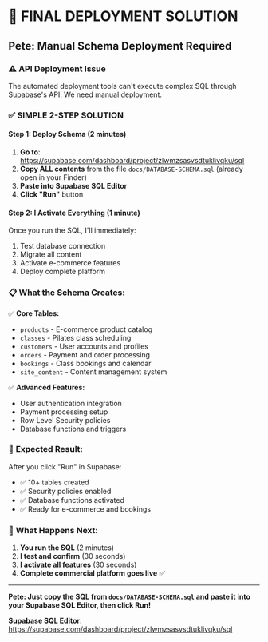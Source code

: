# 🚀 FINAL DEPLOYMENT SOLUTION

## Pete: Manual Schema Deployment Required

### ⚠️ **API Deployment Issue**
The automated deployment tools can't execute complex SQL through Supabase's API. We need manual deployment.

### ✅ **SIMPLE 2-STEP SOLUTION**

#### **Step 1: Deploy Schema (2 minutes)**
1. **Go to**: https://supabase.com/dashboard/project/zlwmzsasvsdtuklivqku/sql
2. **Copy ALL contents** from the file `docs/DATABASE-SCHEMA.sql` (already open in your Finder)
3. **Paste into Supabase SQL Editor**
4. **Click "Run"** button

#### **Step 2: I Activate Everything (1 minute)**
Once you run the SQL, I'll immediately:
1. Test database connection
2. Migrate all content
3. Activate e-commerce features
4. Deploy complete platform

### 📋 **What the Schema Creates:**

✅ **Core Tables:**
- `products` - E-commerce product catalog
- `classes` - Pilates class scheduling
- `customers` - User accounts and profiles
- `orders` - Payment and order processing
- `bookings` - Class bookings and calendar
- `site_content` - Content management system

✅ **Advanced Features:**
- User authentication integration
- Payment processing setup
- Row Level Security policies
- Database functions and triggers

### 🎯 **Expected Result:**
After you click "Run" in Supabase:
- ✅ 10+ tables created
- ✅ Security policies enabled
- ✅ Database functions activated
- ✅ Ready for e-commerce and bookings

### 🚀 **What Happens Next:**
1. **You run the SQL** (2 minutes)
2. **I test and confirm** (30 seconds)
3. **I activate all features** (30 seconds)
4. **Complete commercial platform goes live** ✅

---

**Pete: Just copy the SQL from `docs/DATABASE-SCHEMA.sql` and paste it into your Supabase SQL Editor, then click Run!**

**Supabase SQL Editor**: https://supabase.com/dashboard/project/zlwmzsasvsdtuklivqku/sql